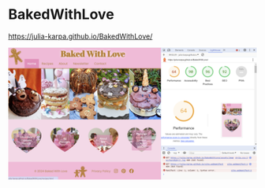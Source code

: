 # BakedWithLove
https://julia-karpa.github.io/BakedWithLove/

<img src="/assets/screeenshots/Screenshot 2024-03-25 095300.png">